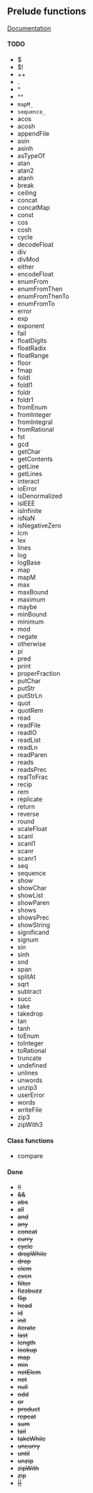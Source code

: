 ## Prelude functions

[Documentation](http://hackage.haskell.org/package/base-4.7.0.1/docs/Prelude.html)

#### TODO

* $
* $!
* ++
* .
* ^
* ^^
* `mapM_`
* `sequence_`
* acos
* acosh
* appendFile
* asin
* asinh
* asTypeOf
* atan
* atan2
* atanh
* break
* ceiling
* concat
* concatMap
* const
* cos
* cosh
* cycle
* decodeFloat
* div
* divMod
* either
* encodeFloat
* enumFrom
* enumFromThen
* enumFromThenTo
* enumFromTo
* error
* exp
* exponent
* fail
* floatDigits
* floatRadix
* floatRange
* floor
* fmap
* foldl
* foldl1
* foldr
* foldr1
* fromEnum
* fromInteger
* fromIntegral
* fromRational
* fst
* gcd
* getChar
* getContents
* getLine
* getLines
* interact
* ioError
* isDenormalized
* isIEEE
* isInfinite
* isNaN
* isNegativeZero
* lcm
* lex
* lines
* log
* logBase
* map
* mapM
* max
* maxBound
* maximum
* maybe
* minBound
* minimum
* mod
* negate
* otherwise
* pi
* pred
* print
* properFraction
* putChar
* putStr
* putStrLn
* quot
* quotRem
* read
* readFile
* readIO
* readList
* readLn
* readParen
* reads
* readsPrec
* realToFrac
* recip
* rem
* replicate
* return
* reverse
* round
* scaleFloat
* scanl
* scanl1
* scanr
* scanr1
* seq
* sequence
* show
* showChar
* showList
* showParen
* shows
* showsPrec
* showString
* significand
* signum
* sin
* sinh
* snd
* span
* splitAt
* sqrt
* subtract
* succ
* take
* takedrop
* tan
* tanh
* toEnum
* toInteger
* toRational
* truncate
* undefined
* unlines
* unwords
* unzip3
* userError
* words
* writeFile
* zip3
* zipWith3

#### Class functions

* compare

#### Done

* ~~!!~~
* ~~&&~~
* ~~abs~~
* ~~all~~
* ~~and~~
* ~~any~~
* ~~concat~~
* ~~curry~~
* ~~cycle~~
* ~~dropWhile~~
* ~~drop~~
* ~~elem~~
* ~~even~~
* ~~filter~~
* ~~fizzbuzz~~
* ~~flip~~
* ~~head~~
* ~~id~~
* ~~init~~
* ~~iterate~~
* ~~last~~
* ~~length~~
* ~~lookup~~
* ~~map~~
* ~~min~~
* ~~notElem~~
* ~~not~~
* ~~null~~
* ~~odd~~
* ~~or~~
* ~~product~~
* ~~repeat~~
* ~~sum~~
* ~~tail~~
* ~~takeWhile~~
* ~~uncurry~~
* ~~until~~
* ~~unzip~~
* ~~zipWith~~
* ~~zip~~
* ~~||~~
